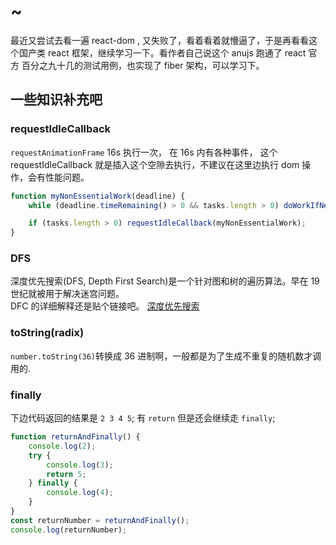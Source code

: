 # ~

最近又尝试去看一遍 react-dom , 又失败了，看着看着就懵逼了，于是再看看这个国产类 react 框架，继续学习一下。看作者自己说这个 anujs 跑通了 react 官方 百分之九十几的测试用例，也实现了 fiber 架构，可以学习下。

## 一些知识补充吧

### requestIdleCallback

`requestAnimationFrame` 16s 执行一次， 在 16s 内有各种事件， 这个 requestIdleCallback 就是插入这个空隙去执行，不建议在这里边执行 dom 操作，会有性能问题。

```javascript
function myNonEssentialWork(deadline) {
    while (deadline.timeRemaining() > 0 && tasks.length > 0) doWorkIfNeeded();

    if (tasks.length > 0) requestIdleCallback(myNonEssentialWork);
}
```

### DFS

深度优先搜索(DFS, Depth First Search)是一个针对图和树的遍历算法。早在 19 世纪就被用于解决迷宫问题。  
DFC 的详细解释还是贴个链接吧。 [深度优先搜索](https://blog.csdn.net/saltriver/article/details/54429068)

### toString(radix)

`number.toString(36)`转换成 36 进制啊，一般都是为了生成不重复的随机数才调用的.

### finally

下边代码返回的结果是 `2 3 4 5`; 有 `return` 但是还会继续走 `finally`;

```javascript
function returnAndFinally() {
    console.log(2);
    try {
        console.log(3);
        return 5;
    } finally {
        console.log(4);
    }
}
const returnNumber = returnAndFinally();
console.log(returnNumber);
```
